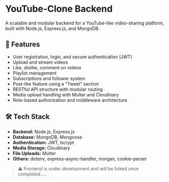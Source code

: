 # YouTube-Clone Backend

A scalable and modular backend for a YouTube-like video-sharing platform, built with Node.js, Express.js, and MongoDB.

## 📌 Features

- User registration, login, and secure authentication (JWT)
- Upload and stream videos
- Like, dislike, comment on videos
- Playlist management
- Subscriptions and follower system
- Post-like feature using a "Tweet" section
- RESTful API structure with modular routing
- Media upload handling with Multer and Cloudinary
- Role-based authorization and middleware architecture

## 🛠️ Tech Stack

- **Backend:** Node.js, Express.js
- **Database:** MongoDB, Mongoose
- **Authentication:** JWT, bcrypt
- **Media Storage:** Cloudinary
- **File Uploads:** Multer
- **Others:** dotenv, express-async-handler, morgan, cookie-parser



> ⚠️ Frontend is under development and will be linked once completed.....

